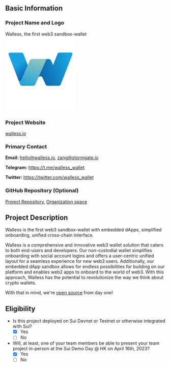 ## Basic Information

### Project Name and Logo

Walless, the first web3 sandbox-wallet

![Walless Logo](../assets/walless.png)

### Project Website

[walless.io](https://walless.io/)

### Primary Contact

**Email:** hello@walless.io, zang@stormgate.io 

**Telegram:** https://t.me/walless_wallet

**Twitter:** https://twitter.com/walless_wallet

### GitHub Repository (Optional)

[Project Repository](https://github.com/cocrafts/walless), [Organization space](https://github.com/walless-labs)

## Project Description

Walless is the first web3 sandbox-wallet with embedded dApps, simplified onboarding, unified cross-chain interface.

Walless is a comprehensive and innovative web3 wallet solution that caters to both end-users and developers. Our non-custodial wallet simplifies onboarding with social account logins and offers a user-centric unified layout for a seamless experience for new web3 users. Additionally, our embedded dApp sandbox allows for endless possibilities for building on our platform and enables web2 apps to onboard to the world of web3. With this approach, Walless has the potential to revolutionize the way we think about crypto wallets.

With that in mind, we're [open source](https://github.com/cocrafts/walless) from day one!

## Eligibility

- Is this project deployed on Sui Devnet or Testnet or otherwise integrated with Sui?
    - [x] Yes
    - [ ] No
- Will, at least, one of your team members be able to present your team project in-person at the Sui Demo Day @ HK on April 16th, 2023?
    - [x] Yes
    - [ ] No
